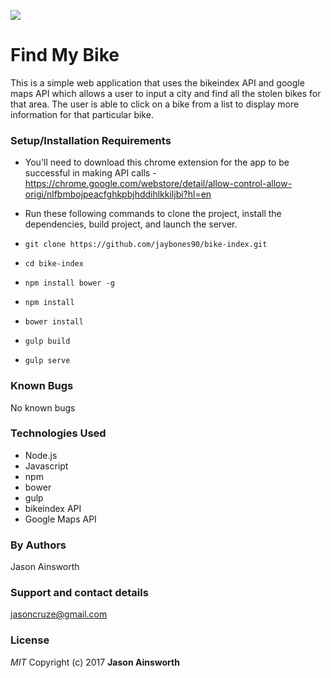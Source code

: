 ![](http://g.recordit.co/xRWv8rJWWm.gif)

# Find My Bike
This is a simple web application that uses the bikeindex API and google maps API which allows a user to input a city and find all the stolen bikes for that area. The user is able to click on a bike from a list to display more information for that particular bike.
### Setup/Installation Requirements
* You'll need to download this chrome extension for the app to be successful in making API calls - https://chrome.google.com/webstore/detail/allow-control-allow-origi/nlfbmbojpeacfghkpbjhddihlkkiljbi?hl=en

* Run these following commands to clone the project, install the dependencies, build project, and launch the server.
* `git clone https://github.com/jaybones90/bike-index.git`
* `cd bike-index`
* `npm install bower -g`
* `npm install`
* `bower install`
* `gulp build`
* `gulp serve`
### Known Bugs
No known bugs
### Technologies Used
* Node.js
* Javascript
* npm
* bower
* gulp
* bikeindex API
* Google Maps API
### By Authors
Jason Ainsworth
### Support and contact details
jasoncruze@gmail.com
### License
_MIT_
Copyright (c) 2017 **Jason Ainsworth**
